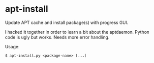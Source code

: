 apt-install
===========

Update APT cache and install package(s) with progress GUI.

I hacked it together in order to learn a bit about the aptdaemon. Python code is ugly but works. Needs more error handling.

Usage:
```
$ apt-install.py <package-name> [...]
```
